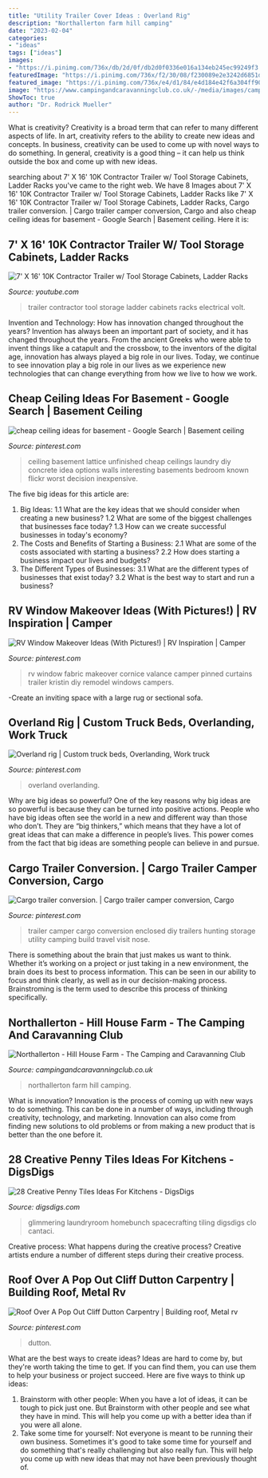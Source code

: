 ```yaml
---
title: "Utility Trailer Cover Ideas : Overland Rig"
description: "Northallerton farm hill camping"
date: "2023-02-04"
categories:
- "ideas"
tags: ["ideas"]
images:
- "https://i.pinimg.com/736x/db/2d/0f/db2d0f0336e016a134eb245ec99249f3.jpg"
featuredImage: "https://i.pinimg.com/736x/f2/30/08/f230089e2e3242d6851d564cc767c71d.jpg"
featured_image: "https://i.pinimg.com/736x/e4/d1/84/e4d184e42f6a304ff90dbecbdb2b8bec.jpg"
image: "https://www.campingandcaravanningclub.co.uk/-/media/images/campsites/exempted/northallerton---hill-house-farm-099086/0990861.jpg"
ShowToc: true
author: "Dr. Rodrick Mueller"
---
```



What is creativity?
Creativity is a broad term that can refer to many different aspects of life. In art, creativity refers to the ability to create new ideas and concepts. In business, creativity can be used to come up with novel ways to do something. In general, creativity is a good thing – it can help us think outside the box and come up with new ideas.

	

		
searching about 7&#039; X 16&#039; 10K Contractor Trailer w/ Tool Storage Cabinets, Ladder Racks you've came to the right web. We have 8 Images about 7&#039; X 16&#039; 10K Contractor Trailer w/ Tool Storage Cabinets, Ladder Racks like 7&#039; X 16&#039; 10K Contractor Trailer w/ Tool Storage Cabinets, Ladder Racks, Cargo trailer conversion. | Cargo trailer camper conversion, Cargo and also cheap ceiling ideas for basement - Google Search | Basement ceiling. Here it is:
		
    
## 7&#039; X 16&#039; 10K Contractor Trailer W/ Tool Storage Cabinets, Ladder Racks

<img loading=lazy src="https://i.ytimg.com/vi/KJd4jOR4Ahk/maxresdefault.jpg" onerror="this.onerror=null;this.src='https://tse2.mm.bing.net/th?id=OIP._YeNH6IrloLnuLAtU4tDsAHaEK&amp;pid=15.1';" alt="7&#039; X 16&#039; 10K Contractor Trailer w/ Tool Storage Cabinets, Ladder Racks">

_Source: youtube.com_

>trailer contractor tool storage ladder cabinets racks electrical volt. 

	

Invention and Technology: How has innovation changed throughout the years?
Invention has always been an important part of society, and it has changed throughout the years. From the ancient Greeks who were able to invent things like a catapult and the crossbow, to the inventors of the digital age, innovation has always played a big role in our lives. Today, we continue to see innovation play a big role in our lives as we experience new technologies that can change everything from how we live to how we work.

    
## Cheap Ceiling Ideas For Basement - Google Search | Basement Ceiling

<img loading=lazy src="https://i.pinimg.com/736x/b7/13/d4/b713d4a2d5eb0d03ece021360ba8cd1c--cheap-basement-ceiling-ideas-unfinished-basement-ceiling.jpg" onerror="this.onerror=null;this.src='https://tse3.mm.bing.net/th?id=OIP.jBqGFJtx_L4w9iSI01p3lAHaFj&amp;pid=15.1';" alt="cheap ceiling ideas for basement - Google Search | Basement ceiling">

_Source: pinterest.com_

>ceiling basement lattice unfinished cheap ceilings laundry diy concrete idea options walls interesting basements bedroom known flickr worst decision inexpensive. 

	

The five big ideas for this article are:
1. Big Ideas: 
1.1 What are the key ideas that we should consider when creating a new business? 
1.2 What are some of the biggest challenges that businesses face today? 
1.3 How can we create successful businesses in today's economy? 
2. The Costs and Benefits of Starting a Business: 
2.1 What are some of the costs associated with starting a business? 
2.2 How does starting a business impact our lives and budgets? 
3. The Different Types of Businesses: 
3.1 What are the different types of businesses that exist today? 
3.2 What is the best way to start and run a business?

    
## RV Window Makeover Ideas (With Pictures!) | RV Inspiration | Camper

<img loading=lazy src="https://i.pinimg.com/736x/db/2d/0f/db2d0f0336e016a134eb245ec99249f3.jpg" onerror="this.onerror=null;this.src='https://tse3.mm.bing.net/th?id=OIP.-qOT3ItR5ARtxbeeEwRh-gHaFj&amp;pid=15.1';" alt="RV Window Makeover Ideas (With Pictures!) | RV Inspiration | Camper">

_Source: pinterest.com_

>rv window fabric makeover cornice valance camper pinned curtains trailer kristin diy remodel windows campers. 

	

-Create an inviting space with a large rug or sectional sofa.

    
## Overland Rig | Custom Truck Beds, Overlanding, Work Truck

<img loading=lazy src="https://i.pinimg.com/736x/e4/d1/84/e4d184e42f6a304ff90dbecbdb2b8bec.jpg" onerror="this.onerror=null;this.src='https://tse2.mm.bing.net/th?id=OIP.PTAxsV8rnVwhQd9HEcbRBAHaJ3&amp;pid=15.1';" alt="Overland rig | Custom truck beds, Overlanding, Work truck">

_Source: pinterest.com_

>overland overlanding. 

	

Why are big ideas so powerful?
One of the key reasons why big ideas are so powerful is because they can be turned into positive actions. People who have big ideas often see the world in a new and different way than those who don’t. They are “big thinkers,” which means that they have a lot of great ideas that can make a difference in people’s lives. This power comes from the fact that big ideas are something people can believe in and pursue.

    
## Cargo Trailer Conversion. | Cargo Trailer Camper Conversion, Cargo

<img loading=lazy src="https://i.pinimg.com/736x/e2/c5/7e/e2c57e08b789f843d4100ec95e63239b.jpg" onerror="this.onerror=null;this.src='https://tse2.mm.bing.net/th?id=OIP.7rpXbPfJ5i7O6V4oFSYJDAHaJ3&amp;pid=15.1';" alt="Cargo trailer conversion. | Cargo trailer camper conversion, Cargo">

_Source: pinterest.com_

>trailer camper cargo conversion enclosed diy trailers hunting storage utility camping build travel visit nose. 

	

There is something about the brain that just makes us want to think. Whether it’s working on a project or just taking in a new environment, the brain does its best to process information. This can be seen in our ability to focus and think clearly, as well as in our decision-making process. Brainstroming is the term used to describe this process of thinking specifically.

    
## Northallerton - Hill House Farm - The Camping And Caravanning Club

<img loading=lazy src="https://www.campingandcaravanningclub.co.uk/-/media/images/campsites/exempted/northallerton---hill-house-farm-099086/0990861.jpg" onerror="this.onerror=null;this.src='https://tse2.mm.bing.net/th?id=OIP.kP55_M1FJEOM4DXCT_85ZwHaDm&amp;pid=15.1';" alt="Northallerton - Hill House Farm - The Camping and Caravanning Club">

_Source: campingandcaravanningclub.co.uk_

>northallerton farm hill camping. 

	

What is innovation?
Innovation is the process of coming up with new ways to do something. This can be done in a number of ways, including through creativity, technology, and marketing. Innovation can also come from finding new solutions to old problems or from making a new product that is better than the one before it.

    
## 28 Creative Penny Tiles Ideas For Kitchens - DigsDigs

<img loading=lazy src="https://www.digsdigs.com/photos/2016/10/20-glimmering-penny-tiles-in-various-colors-for-a-cool-look.jpg" onerror="this.onerror=null;this.src='https://tse2.mm.bing.net/th?id=OIP.Bu9-fKbZqETaa-3UnMc0NgHaLH&amp;pid=15.1';" alt="28 Creative Penny Tiles Ideas For Kitchens - DigsDigs">

_Source: digsdigs.com_

>glimmering laundryroom homebunch spacecrafting tiling digsdigs clo cantaci. 

	

Creative process: What happens during the creative process?
Creative artists endure a number of different steps during their creative process.

    
## Roof Over A Pop Out Cliff Dutton Carpentry | Building Roof, Metal Rv

<img loading=lazy src="https://i.pinimg.com/736x/f2/30/08/f230089e2e3242d6851d564cc767c71d.jpg" onerror="this.onerror=null;this.src='https://tse1.mm.bing.net/th?id=OIP.fdIS7ZhH9dJtURsocQv3GAHaFj&amp;pid=15.1';" alt="Roof Over A Pop Out Cliff Dutton Carpentry | Building roof, Metal rv">

_Source: pinterest.com_

>dutton. 

	

What are the best ways to create ideas?
Ideas are hard to come by, but they're worth taking the time to get. If you can find them, you can use them to help your business or project succeed. Here are five ways to think up ideas: 
1. Brainstorm with other people: When you have a lot of ideas, it can be tough to pick just one. But Brainstorm with other people and see what they have in mind. This will help you come up with a better idea than if you were all alone. 
2. Take some time for yourself: Not everyone is meant to be running their own business. Sometimes it's good to take some time for yourself and do something that's really challenging but also really fun. This will help you come up with new ideas that may not have been previously thought of. 

